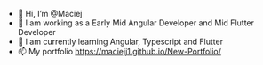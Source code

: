 - 👋 Hi, I’m @Maciej
- 👀 I am working as a Early Mid Angular Developer and Mid Flutter Developer
- 🌱 I am currently learning Angular, Typescript and Flutter
- 📫 My portfolio https://maciejj1.github.io/New-Portfolio/

<!---
Maciejj1/Maciejj1 is a ✨ special ✨ repository because its `README.md` (this file) appears on your GitHub profile.
You can click the Preview link to take a look at your changes.
--->
